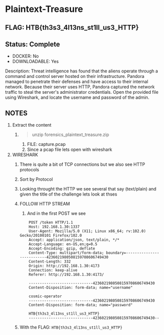 # Plaintext-Treasure

## FLAG: HTB{th3s3_4l13ns_st1ll_us3_HTTP}

## Status: Complete

+ DOCKER: No
+ DOWNLOADABLE: Yes

Description: Threat intelligence has found that the aliens operate through a command and control server hosted on their infrastructure. Pandora managed to penetrate their defenses and have access to their internal network. Because their server uses HTTP, Pandora captured the network traffic to steal the server's administrator credentials. Open the provided file using Wireshark, and locate the username and password of the admin.

## NOTES

1. Extract the content
   1. > unzip forensics_plaintext_treasure.zip
      1. FILE: capture.pcap
      2. Since a pcap file lets open with wireshark
2. WIRESHARK
   1. There is quite a bit of TCP connections but we also see HTTP protocols
   2. Sort by Protocol
   3. Looking throught the HTTP we see several that say (text/plain) and given the title of the challenge lets look at thses
   4. FOLLOW HTTP STREAM
      1. And in the first POST we see

        ```text
            POST /token HTTP/1.1
            Host: 192.168.1.30:1337
            User-Agent: Mozilla/5.0 (X11; Linux x86_64; rv:102.0) Gecko/20100101 Firefox/102.0
            Accept: application/json, text/plain, */*
            Accept-Language: en-US,en;q=0.5
            Accept-Encoding: gzip, deflate
            Content-Type: multipart/form-data; boundary=---------------------------4236021980508159708606749430
            Content-Length: 332
            Origin: http://192.168.1.30:4173
            Connection: keep-alive
            Referer: http://192.168.1.30:4173/

            -----------------------------4236021980508159708606749430
            Content-Disposition: form-data; name="username"

            cosmic-operator
            -----------------------------4236021980508159708606749430
            Content-Disposition: form-data; name="password"

            HTB{th3s3_4l13ns_st1ll_us3_HTTP}
            -----------------------------4236021980508159708606749430--
        ```

   5. With the FLAG: `HTB{th3s3_4l13ns_st1ll_us3_HTTP}`
